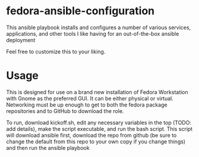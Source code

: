 # fedora-ansible-configuration
This ansible playbook installs and configures a number of various services, applications, and other tools I like having for an out-of-the-box ansible deployment

Feel free to customize this to your liking.
# Usage
This is designed for use on a brand new installation of Fedora Workstation with Gnome as the preferred GUI. It can be either physical or virtual.  Networking must be up enough to get to both the fedora package repositories and to GitHub to download the role.

To run, download kickoff.sh, edit any necessary variables in the top (TODO: add details), make the script executable, and run the bash script.  This script will download ansible first, download the repo from github (be sure to change the default from this repo to your own copy if you change things) and then run the ansible playbook
